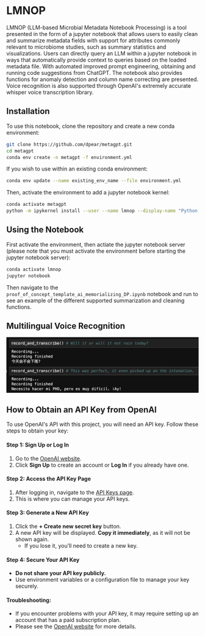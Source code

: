 # LMNOP

LMNOP (LLM-based Microbial Metadata Notebook Processing) is a tool presented in the form of a jupyter notebook that allows users to easily clean and summarize metadata fields with support for attributes commonly relevant to microbiome studies, such as summary statistics and visualizations. Users can directly query an LLM within a jupyter notebook in ways that automatically provide context to queries based on the loaded metadata file. With automated improved prompt engineering, obtaining and running code suggestions from ChatGPT. The notebook also provides functions for anomaly detection and column name correcting are presented. Voice recognition is also supported through OpenAI's extremely accurate whisper voice transcription library.


## Installation

To use this notebook, clone the repository and create a new conda environment:

```bash
git clone https://github.com/dpear/metagpt.git
cd metagpt
conda env create -n metagpt -f environment.yml
```

If you wish to use within an existing conda environment:
```bash
conda env update --name existing_env_name --file environment.yml
```

Then, activate the environment to add a jupyter notebook kernel:
```bash
conda activate metagpt
python -m ipykernel install --user --name lmnop --display-name "Python (lmnop jupyter kernel)"
```

## Using the Notebook

First activate the environment, then actiate the jupyter notebook server (please note that you must activate the environment before starting the jupyter notebook server):
```bash
conda activate lmnop
jupyter notebook
```
Then navigate to the `proof_of_concept_template_ai_memorializing_DP.ipynb` notebook and run to see an example of the different supported summarization and cleaning functions.

## Multilingual Voice Recognition
![here](examples/img/multilingual-voice.png)

## How to Obtain an API Key from OpenAI

To use OpenAI's API with this project, you will need an API key. Follow these steps to obtain your key:

#### Step 1: Sign Up or Log In
1. Go to the [OpenAI website](https://platform.openai.com/).
2. Click **Sign Up** to create an account or **Log In** if you already have one.

#### Step 2: Access the API Key Page
1. After logging in, navigate to the [API Keys page](https://platform.openai.com/account/api-keys).
2. This is where you can manage your API keys.

#### Step 3: Generate a New API Key
1. Click the **+ Create new secret key** button.
2. A new API key will be displayed. **Copy it immediately**, as it will not be shown again.
   - If you lose it, you’ll need to create a new key.

#### Step 4: Secure Your API Key
- **Do not share your API key publicly.**
- Use environment variables or a configuration file to manage your key securely.

#### Troubleshooting:
- If you encounter problems with your API key, it may require setting up an account that has a paid subscription plan. 
- Please see the [OpenAI website](https://platform.openai.com/) for more details.
